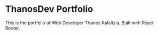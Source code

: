 # ThanosDev Portfolio

This is the portfolio of Web Developer Thanos Kalaitzis. Built with React Router.
